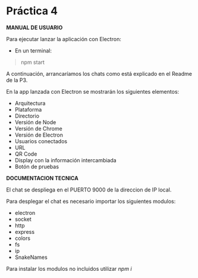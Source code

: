  # Práctica 4

  **MANUAL DE USUARIO**

 Para ejecutar lanzar la aplicación con Electron:

 * En un terminal: 
 > npm start 
 
A continuación, arrancaríamos los chats como está explicado en el Readme de la P3.

En la app lanzada con Electron se mostrarán los siguientes elementos:
* Arquitectura
* Plataforma
* Directorio
* Versión de Node
* Versión de Chrome
* Versión de Electron
* Usuarios conectados
* URL
* QR Code
* Display con la información intercambiada
* Botón de pruebas

**DOCUMENTACION TECNICA**

El chat se despliega en el PUERTO 9000 de la direccion de IP local.

Para desplegar el chat es necesario importar los siguientes modulos:

* electron
* socket 
* http
* express
* colors
* fs
* ip
* SnakeNames

Para instalar los modulos no incluidos utilizar *npm i*
